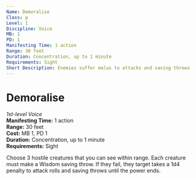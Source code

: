 ```yaml
---
Name: Demoralise
Class: p
Level: 1
Discipline: Voice
MB: 1
PD: 1
Manifesting Time: 1 action
Range: 30 feet
Duration: Concentration, up to 1 minute
Requirements: Sight
Short Description: Enemies suffer malus to attacks and saving throws
---
```

# Demoralise
*1st-level Voice*\
**Manifesting Time:** 1 action\
**Range:** 30 feet\
**Cost:** MB 1, PD 1\
**Duration:** Concentration, up to 1 minute\
**Requirements:** Sight

Choose 3 hostile creatures that you can see
within range. Each creature must make a Wisdom saving throw.
If they fail, they target takes a 1d4 penalty to attack rolls
and saving throws until the power ends.
